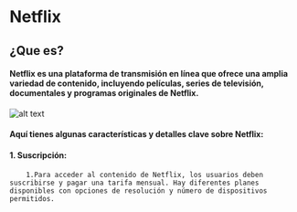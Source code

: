 # **Netflix**
## ¿Que es?
#### Netflix es una plataforma de transmisión en línea que ofrece una amplia variedad de contenido, incluyendo películas, series de televisión, documentales y programas originales de Netflix.
![alt text](https://images.ctfassets.net/4cd45et68cgf/Rx83JoRDMkYNlMC9MKzcB/2b14d5a59fc3937afd3f03191e19502d/Netflix-Symbol.png)
#### Aquí tienes algunas características y detalles clave sobre Netflix:
#### 1. Suscripción:
        1.Para acceder al contenido de Netflix, los usuarios deben suscribirse y pagar una tarifa mensual. Hay diferentes planes disponibles con opciones de resolución y número de dispositivos permitidos.
